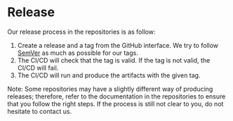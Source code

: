 # Release

Our release process in the repositories is as follow:

1. Create a release and a tag from the GitHub interface. We try to follow [SemVer](https://semver.org/) as much as possible for our tags.
2. The CI/CD will check that the tag is valid. If the tag is not valid, the CI/CD will fail.
3. The CI/CD will run and produce the artifacts with the given tag.

Note: Some repositories may have a slightly different way of producing releases; therefore, refer to the documentation in the repositories to ensure that you follow the right steps. If the process is still not clear to you, do not hesitate to contact us.
